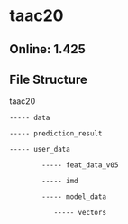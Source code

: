 # taac20

## Online: 1.425

## File Structure
taac20
   
    ----- data
    
    ----- prediction_result
    
    ----- user_data
            
            ----- feat_data_v05
            
            ----- imd
            
            ----- model_data

               ----- vectors
                    
    
